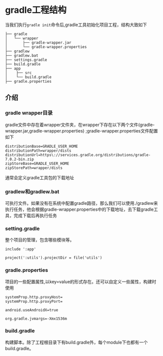 # gradle工程结构

当我们执行`gradle init`命令后,gradle工具初始化项目工程，结构大致如下
```
├── gradle 
│   └── wrapper
│       ├── gradle-wrapper.jar
│       └── gradle-wrapper.properties
├── gradlew 
├── gradlew.bat 
├── settings.gradle 
├── build.gradle
├── app
│    ├── src
│    └── build.gradle
├── gradle.properties
```

## 介绍
### gradle wrapper目录
gradle文件中存在着wrapper文件夹，在wrapper下存在以下两个文件(gradle-wrapper.jar,gradle-wrapper.properties) ;gradle-wrapper.properties文件配置如下
```
distributionBase=GRADLE_USER_HOME
distributionPath=wrapper/dists
distributionUrl=https\://services.gradle.org/distributions/gradle-7.0.2-bin.zip
zipStoreBase=GRADLE_USER_HOME
zipStorePath=wrapper/dists
```
通常会定义gradle工具包的下载地址

### gradlew和gradlew.bat
可执行文件。如果没有在系统中配置gradle路径，那么我们可以使用./gradlew来执行任务，他会根据gradle-wrapper.properties中的下载地址，去下载gradle工具，完成下载后再执行任务

### setting.gradle
整个项目的管理，包含哪些模块等。
```
include ':app'

project(':utils').projectDir = file('utils')
```

### gradle.properties
项目的一些配置属性,以key=value的形式存在。还可以自定义一些属性，构建时使用
```
systemProp.http.proxyHost=
systemProp.http.proxyPort=

android.useAndroidX=true

org.gradle.jvmargs=-Xmx1536m
```

### build.gradle
构建脚本。除了工程根目录下有build.gradle外，每个module下也都有一个build.gradle。
